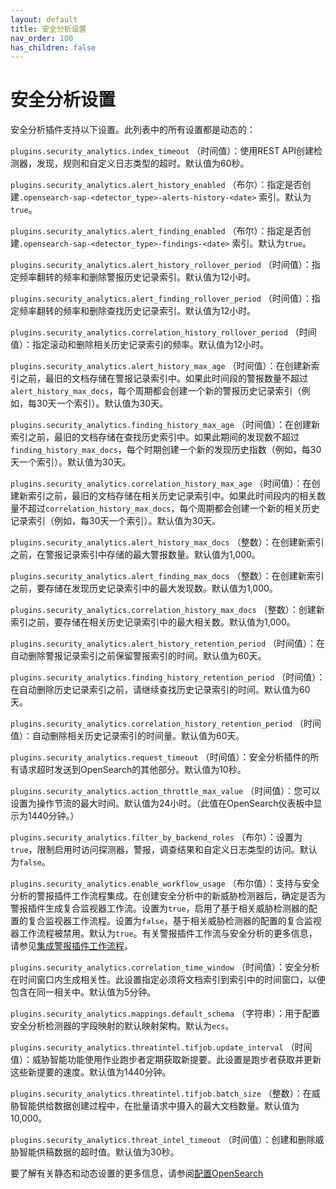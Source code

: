 ```yaml
---
layout: default
title: 安全分析设置
nav_order: 100
has_children: false
---
```


# 安全分析设置

安全分析插件支持以下设置。此列表中的所有设置都是动态的：

`plugins.security_analytics.index_timeout` （时间值）：使用REST API创建检测器，发现，规则和自定义日志类型的超时。默认值为60秒。

`plugins.security_analytics.alert_history_enabled` （布尔）：指定是否创建`.opensearch-sap-<detector_type>-alerts-history-<date>` 索引。默认为`true`。

`plugins.security_analytics.alert_finding_enabled` （布尔）：指定是否创建`.opensearch-sap-<detector_type>-findings-<date>` 索引。默认为`true`。

`plugins.security_analytics.alert_history_rollover_period` （时间值）：指定频率翻转的频率和删除警报历史记录索引。默认值为12小时。

`plugins.security_analytics.alert_finding_rollover_period` （时间值）：指定频率翻转的频率和删除查找历史记录索引。默认值为12小时。

`plugins.security_analytics.correlation_history_rollover_period` （时间值）：指定滚动和删除相关历史记录索引的频率。默认值为12小时。

`plugins.security_analytics.alert_history_max_age` （时间值）：在创建新索引之前，最旧的文档存储在警报记录索引中。如果此时间段的警报数量不超过`alert_history_max_docs`，每个周期都会创建一个新的警报历史记录索引（例如，每30天一个索引）。默认值为30天。

`plugins.security_analytics.finding_history_max_age` （时间值）：在创建新索引之前，最旧的文档存储在查找历史索引中。如果此期间的发现数不超过`finding_history_max_docs`，每个时期创建一个新的发现历史指数（例如，每30天一个索引）。默认值为30天。

`plugins.security_analytics.correlation_history_max_age` （时间值）：在创建新索引之前，最旧的文档存储在相关历史记录索引中。如果此时间段内的相关数量不超过`correlation_history_max_docs`，每个周期都会创建一个新的相关历史记录索引（例如，每30天一个索引）。默认值为30天。

`plugins.security_analytics.alert_history_max_docs` （整数）：在创建新索引之前，在警报记录索引中存储的最大警报数量。默认值为1,000。

`plugins.security_analytics.alert_finding_max_docs` （整数）：在创建新索引之前，要存储在发现历史记录索引中的最大发现数。默认值为1,000。

`plugins.security_analytics.correlation_history_max_docs` （整数）：创建新索引之前，要存储在相关历史记录索引中的最大相关数。默认值为1,000。

`plugins.security_analytics.alert_history_retention_period` （时间值）：在自动删除警报记录索引之前保留警报索引的时间。默认值为60天。

`plugins.security_analytics.finding_history_retention_period` （时间值）：在自动删除历史记录索引之前，请继续查找历史记录索引的时间。默认值为60天。

`plugins.security_analytics.correlation_history_retention_period` （时间值）：自动删除相关历史记录索引的时间量。默认值为60天。

`plugins.security_analytics.request_timeout` （时间值）：安全分析插件的所有请求超时发送到OpenSearch的其他部分。默认值为10秒。

`plugins.security_analytics.action_throttle_max_value` （时间值）：您可以设置为操作节流的最大时间。默认值为24小时。（此值在OpenSearch仪表板中显示为1440分钟。）

`plugins.security_analytics.filter_by_backend_roles` （布尔）：设置为`true`，限制启用时访问探测器，警报，调查结果和自定义日志类型的访问。默认为`false`。

`plugins.security_analytics.enable_workflow_usage` （布尔值）：支持与安全分析的警报插件工作流程集成。在创建安全分析中的新威胁检测器后，确定是否为警报插件生成复合监视器工作流。设置为`true`，启用了基于相关威胁检测器的配置的复合监视器工作流程。设置为`false`，基于相关威胁检测器的配置的复合监视器工作流程被禁用。默认为`true`。有关警报插件工作流与安全分析的更多信息，请参见[集成警报插件工作流程]({{site.url}}{{site.baseurl}}/security-analytics/sec-analytics-config/detectors-config/#integrated-alerting-plugin-workflows)。

`plugins.security_analytics.correlation_time_window` （时间值）：安全分析在时间窗口内生成相关性。此设置指定必须将文档索引到索引中的时间窗口，以便包含在同一相关中。默认值为5分钟。

`plugins.security_analytics.mappings.default_schema` （字符串）：用于配置安全分析检测器的字段映射的默认映射架构。默认为`ecs`。

`plugins.security_analytics.threatintel.tifjob.update_interval` （时间值）：威胁智能功能使用作业跑步者定期获取新提要。此设置是跑步者获取并更新这些新提要的速度。默认值为1440分钟。

`plugins.security_analytics.threatintel.tifjob.batch_size` （整数）：在威胁智能供给数据创建过程中，在批量请求中摄入的最大文档数量。默认值为10,000。

`plugins.security_analytics.threat_intel_timeout` （时间值）：创建和删除威胁智能供稿数据的超时值。默认值为30秒。

要了解有关静态和动态设置的更多信息，请参阅[配置OpenSearch]({{site.url}}{{site.baseurl}}/install-and-configure/configuring-opensearch/index/)

